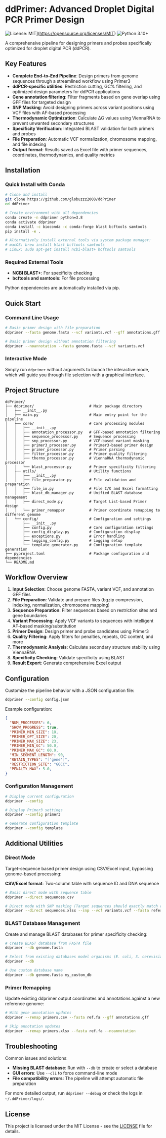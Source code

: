 # ddPrimer: Advanced Droplet Digital PCR Primer Design

![License: MIT](https://img.shields.io/badge/License-MIT-yellow.svg)](https://opensource.org/licenses/MIT)
![Python 3.10+](https://img.shields.io/badge/python-3.10+-blue.svg)

A comprehensive pipeline for designing primers and probes specifically optimized for droplet digital PCR (ddPCR).


## Key Features

- **Complete End-to-End Pipeline**: Design primers from genome sequences through a streamlined workflow using Primer3
- **ddPCR-specific utilities**: Restriction cutting, GC% filtering, and optimized design parameters for ddPCR applications
- **Gene annotation filtering**: Filter fragments based on gene overlap using GFF files for targeted design
- **SNP Masking**: Avoid designing primers across variant positions using VCF files with AF-based processing
- **Thermodynamic Optimization**: Calculate ΔG values using ViennaRNA to prevent unwanted secondary structures
- **Specificity Verification**: Integrated BLAST validation for both primers and probes
- **File Preparation**: Automatic VCF normalization, chromosome mapping, and file indexing
- **Output format**: Results saved as Excel file with primer sequences, coordinates, thermodynamics, and quality metrics


## Installation

### Quick Install with Conda

```bash
# Clone and install
git clone https://github.com/globuzzz2000/ddPrimer
cd ddPrimer

# Create environment with all dependencies
conda create -n ddprimer python=3.8
conda activate ddprimer
conda install -c bioconda -c conda-forge blast bcftools samtools
pip install -e .

# Alternatively install external tools via system package manager:
# macOS: brew install blast bcftools samtools
# Linux: sudo apt-get install ncbi-blast+ bcftools samtools
```

### Required External Tools

- **NCBI BLAST+**: For specificity checking
- **bcftools and samtools**: For file processing  

Python dependencies are automatically installed via pip.


## Quick Start

### Command Line Usage

```bash
# Basic primer design with file preparation
ddprimer --fasta genome.fasta --vcf variants.vcf --gff annotations.gff

# Basic primer design without annotation filtering
ddprimer --noannotation --fasta genome.fasta --vcf variants.vcf
```

### Interactive Mode

Simply run `ddprimer` without arguments to launch the interactive mode, which will guide you through file selection with a graphical interface.


## Project Structure

```
ddPrimer/
├── ddprimer/                         # Main package directory
│   ├── __init__.py
│   ├── main.py                       # Main entry point for the pipeline
│   ├── core/                         # Core processing modules
│   │   ├── __init__.py
│   │   ├── annotation_processor.py   # GFF-based annotation filtering
│   │   ├── sequence_processor.py     # Sequence processing
│   │   ├── snp_processor.py          # VCF-based variant masking
│   │   ├── primer3_processor.py      # Primer3-based primer design
│   │   ├── primer_processor.py       # Primer parsing
│   │   ├── filter_processor.py       # Primer quality filtering
│   │   ├── thermo_processor.py       # ViennaRNA thermodynamic processor
│   │   └── blast_processor.py        # Primer specificity filtering
│   ├── utils/                        # Utility functions
│   │   ├── __init__.py
│   │   ├── file_preparator.py        # File validation and preparation
│   │   ├── file_io.py                # File I/O and Excel formatting
│   │   ├── blast_db_manager.py       # Unified BLAST database management
│   │   ├── direct_mode.py            # Target List-based Primer design
│   │   └── primer_remapper           # Primer coordinate remapping to different genome
│   └── config/                       # Configuration and settings
│       ├── __init__.py
│       ├── config.py                 # Core configuration settings
│       ├── config_display.py         # Configuration display
│       ├── exceptions.py             # Error handling
│       ├── logging_config.py         # Logging setup
│       └── template_generator.py     # Configuration template generation
├── pyproject.toml                    # Package configuration and dependencies
└── README.md                  
```


## Workflow Overview

1. **Input Selection**: Choose genome FASTA, variant VCF, and annotation GFF files
2. **File Preparation**: Validate and prepare files (bgzip compression, indexing, normalization, chromosome mapping)
3. **Sequence Preparation**: Filter sequences based on restriction sites and gene boundaries
4. **Variant Processing**: Apply VCF variants to sequences with intelligent AF-based masking/substitution
5. **Primer Design**: Design primer and probe candidates using Primer3
6. **Quality Filtering**: Apply filters for penalties, repeats, GC content, and more
7. **Thermodynamic Analysis**: Calculate secondary structure stability using ViennaRNA
8. **Specificity Checking**: Validate specificity using BLAST
9. **Result Export**: Generate comprehensive Excel output


## Configuration

Customize the pipeline behavior with a JSON configuration file:

```bash
ddprimer --config config.json
```

Example configuration:

```json
{
  "NUM_PROCESSES": 6,
  "SHOW_PROGRESS": true,
  "PRIMER_MIN_SIZE": 18,
  "PRIMER_OPT_SIZE": 20,
  "PRIMER_MAX_SIZE": 23,
  "PRIMER_MIN_GC": 50.0,
  "PRIMER_MAX_GC": 60.0,
  "MIN_SEGMENT_LENGTH": 90,
  "RETAIN_TYPES": "['gene']",
  "RESTRICTION_SITE": "GGCC",
  "PENALTY_MAX": 5.0,
}
```

### Configuration Management

```bash
# Display current configuration
ddprimer --config

# Display Primer3 settings
ddprimer --config primer3

# Generate configuration template
ddprimer --config template
```


## Additional Utilities

### Direct Mode
Target-sequence based primer design using CSV/Excel input, bypassing genome-based processing:

**CSV/Excel format**: Two-column table with sequence ID and DNA sequence

```bash
# Basic direct mode with sequence table
ddprimer --direct sequences.csv

# Direct mode with SNP masking (Target sequences should exactly match reference sequence)
ddprimer --direct sequences.xlsx --snp --vcf variants.vcf --fasta reference.fa

```

### BLAST Database Management
Create and manage BLAST databases for primer specificity checking:

```bash
# Create BLAST database from FASTA file
ddprimer --db genome.fasta

# Select from existing databases model organisms (E. coli, S. cerevisiae, etc.)
ddprimer --db

# Use custom database name
ddprimer --db genome.fasta my_custom_db
```

### Primer Remapping
Update existing ddprimer output coordinates and annotations against a new reference genome:

```bash
# With gene annotation updates
ddprimer --remap primers.csv --fasta ref.fa --gff annotations.gff

# Skip annotation updates
ddprimer --remap primers.xlsx --fasta ref.fa --noannotation
```


## Troubleshooting

Common issues and solutions:

- **Missing BLAST database**: Run with `--db` to create or select a database
- **GUI errors**: Use `--cli` to force command-line mode
- **File compatibility errors**: The pipeline will attempt automatic file preparation

For more detailed output, run `ddprimer --debug` or check the logs in `~/.ddPrimer/logs/`.

## License

This project is licensed under the MIT License - see the [LICENSE](LICENSE) file for details.